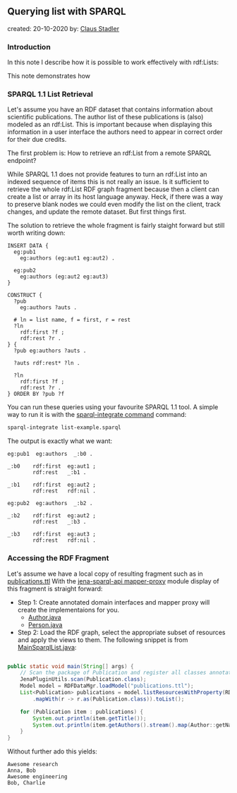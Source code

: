 ## Querying list with SPARQL

created: 20-10-2020
by: [Claus Stadler](http://aksw.org/ClausStadler)

### Introduction
In this note I describe how it is possible to work effectively with rdf:Lists:

This note demonstrates how


### SPARQL 1.1 List Retrieval
Let's assume you have an RDF dataset that contains information about scientific publications.
The author list of these publications is (also) modeled as an rdf:List. This is important because
when displaying this information in a user interface the authors need to appear in correct order
for their due credits.


The first problem is: How to retrieve an rdf:List from a remote SPARQL endpoint?

While SPARQL 1.1 does not provide features to turn an rdf:List into an indexed sequence of items
this is not really an issue.
Is it sufficient to retrieve the whole rdf:List RDF graph fragment because then a client can create
a list or array in its host language anyway. Heck, if there was a way to preserve blank nodes we could
even modify the list on the client, track changes, and update the remote dataset. But first things first.


The solution to retrieve the whole fragment is fairly staight forward but still worth writing down:


```
INSERT DATA {
  eg:pub1
    eg:authors (eg:aut1 eg:aut2) .

  eg:pub2
    eg:authors (eg:aut2 eg:aut3)
}

CONSTRUCT {
  ?pub
    eg:authors ?auts .

  # ln = list name, f = first, r = rest
  ?ln
    rdf:first ?f ;
    rdf:rest ?r .
} {
  ?pub eg:authors ?auts .

  ?auts rdf:rest* ?ln .

  ?ln
    rdf:first ?f ;
    rdf:rest ?r .
} ORDER BY ?pub ?f
```

You can run these queries using your favourite SPARQL 1.1 tool. A simple way to run it
is with the  [sparql-integrate command](https://github.com/SmartDataAnalytics/RdfProcessingToolkit) command:
```bash
sparql-integrate list-example.sparql
```


The output is exactly what we want:

```ttl
eg:pub1  eg:authors  _:b0 .

_:b0    rdf:first  eg:aut1 ;
        rdf:rest   _:b1 .

_:b1    rdf:first  eg:aut2 ;
        rdf:rest   rdf:nil .

eg:pub2  eg:authors  _:b2 .

_:b2    rdf:first  eg:aut2 ;
        rdf:rest   _:b3 .

_:b3    rdf:first  eg:aut3 ;
        rdf:rest   rdf:nil .
```


### Accessing the RDF Fragment

Let's assume we have a local copy of resulting fragment such as in [publications.ttl](src/main/resources/publications.ttl)
With the [jena-sparql-api mapper-proxy](https://github.com/SmartDataAnalytics/jena-sparql-api/tree/master/jena-sparql-api-mapper-proxy) module display of this fragment is straight forward:

* Step 1: Create annotated domain interfaces and mapper proxy will create the implementaions for you.
  * [Author.java](src/main/java/org/aklakan/devblog/rdflist/domain/Author.java)
  * [Person.java](src/main/java/org/aklakan/devblog/rdflist/domain/Person.java)
* Step 2: Load the RDF graph, select the appropriate subset of resources and apply the views to them. The following snippet is from [MainSparqlList.java](src/main/java/org/aklakan/devblog/rdflist/domain/MainRdfList.java):
```java

public static void main(String[] args) {
    // Scan the package of Publication and register all classes annotated with @ResourceView
    JenaPluginUtils.scan(Publication.class);
    Model model = RDFDataMgr.loadModel("publications.ttl");
    List<Publication> publications = model.listResourcesWithProperty(RDF.type, DCTerms.BibliographicResource)
        .mapWith(r -> r.as(Publication.class)).toList();

    for (Publication item : publications) {
        System.out.println(item.getTitle());
        System.out.println(item.getAuthors().stream().map(Author::getName).collect(Collectors.joining(", ")));
    }
}

```

Without further ado this yields:
```
Awesome research
Anna, Bob
Awesome engineering
Bob, Charlie
```




